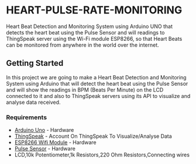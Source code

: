 # HEART-PULSE-RATE-MONITORING
Heart Beat Detection and Monitoring System using Arduino UNO that detects the heart beat using the Pulse Sensor and will  readings to ThingSpeak server using the Wi-Fi module ESP8266, so that Heart Beats can be monitored from anywhere in the world over the internet.
## Getting Started

In this project we are going to make a Heart Beat Detection and Monitoring System using Arduino that will detect the heart beat using the Pulse Sensor and will show the readings in BPM (Beats Per Minute) on the LCD connected to it and also to ThingSpeak servers using its API to visualize and analyse data received.

### Requirements
* [Arduino Uno](https://www.arduino.cc/en/Guide/ArduinoUno) - Hardware
* [ThingSpeak](https://thingspeak.com/apps) - Account On ThingSpeak To Visualize/Analyse Data
* [ESP8266 Wifi Module](https://www.espressif.com/en/products/hardware/esp8266ex/overview) - Hardware
* [Pulse Sensor](https://pulsesensor.com/) - Hardware
* LCD,10k Potentiometer,1k Resistors,220 Ohm Resistors,Connecting wires

